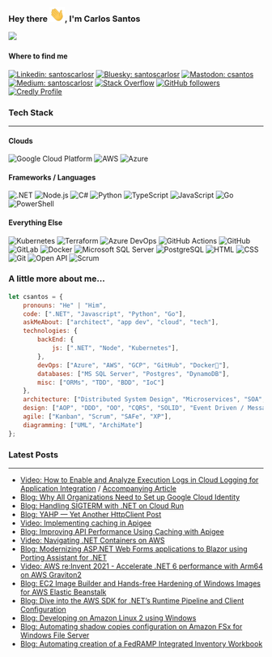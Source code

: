 ### Hey there <img src="https://raw.githubusercontent.com/ABSphreak/ABSphreak/master/gifs/Hi.gif" width="30px">, I'm Carlos Santos 

![](https://komarev.com/ghpvc/?username=csantos&style=for-the-badge&abbreviated=true)

#### Where to find me

[![Linkedin: santoscarlosr](https://img.shields.io/badge/-LinkedIn-blue?style=for-the-badge&logo=Linkedin&logoColor=white&link=https://www.linkedin.com/in/santoscarlosr/)](https://www.linkedin.com/in/santoscarlosr/)
[![Bluesky: santoscarlosr](https://img.shields.io/badge/-bluesky-0285FF?style=for-the-badge&logo=bluesky&logoColor=white&link=https://bsky.app/profile/santoscarlosr.bsky.social)](https://bsky.app/profile/santoscarlosr.bsky.social)
[![Mastodon: csantos](https://img.shields.io/badge/-Mastodon-blue?style=for-the-badge&logo=mastodon&logoColor=white&link=https://fosstodon.org/@csantos)](https://fosstodon.org/@csantos)
[![Medium: santoscarlosr](https://img.shields.io/badge/-medium-gray?style=for-the-badge&logo=medium&logoColor=white&labelColor=black&link=https://medium.com/@santoscarlosr)](https://medium.com/@santoscarlosr)
[![Stack Overflow](https://img.shields.io/stackexchange/stackoverflow/r/1225047?color=orange&label=Stack%20Overflow&logo=stackoverflow&style=for-the-badge&link=https://stackoverflow.com/users/1225047/carlos)](https://stackoverflow.com/users/1225047/carlos)
[![GitHub followers](https://img.shields.io/github/followers/csantos?label=GitHub&labelcolor=red&style=for-the-badge&link=https://github.com/csantos&logo=github)](https://github.com/csantos)
[![Credly Profile](https://img.shields.io/badge/-Credly%20Profile-FF6B00?logo=credly&style=for-the-badge&logoColor=white&link=https://www.credly.com/users/santoscarlosr)](https://www.credly.com/users/santoscarlosr)

### Tech Stack
---

#### Clouds
![Google Cloud Platform](https://img.shields.io/badge/-Google_Cloud_Platform-4285F4?style=for-the-badge&logo=google-cloud&logoColor=white)
![AWS](https://img.shields.io/badge/-Amazon%20Web%20Services-232F3E?style=for-the-badge&logo=amazonaws)
![Azure](https://img.shields.io/badge/-Azure-0078D4?style=for-the-badge&logo=microsoftazure)

#### Frameworks / Languages

![.NET](https://img.shields.io/badge/.NET-512BD4?style=for-the-badge&logo=dotnet)
![Node.js](https://img.shields.io/badge/-Node.js-43853d?style=for-the-badge&logo=Node.js&logoColor=white)
![C#](https://img.shields.io/badge/-C%23-512BD4?style=for-the-badge&logo=csharp&logoColor=white)
![Python](https://img.shields.io/badge/-Python-ffd343?style=for-the-badge&logo=python)
![TypeScript](https://img.shields.io/badge/-TypeScript-007ACC?style=for-the-badge&logo=typescript&logoColor=white)
![JavaScript](https://img.shields.io/badge/JavaScript-gray?style=for-the-badge&logo=javascript&logoColor=F7DF1E)
![Go](https://img.shields.io/badge/-Go-00ADD8?style=for-the-badge&logo=go&logoColor=white)
![PowerShell](https://img.shields.io/badge/PowerShell-5391FE?style=for-the-badge&logo=powershell&logoColor=white)

#### Everything Else

![Kubernetes](https://img.shields.io/badge/-Kubernetes-326CE5?style=for-the-badge&logo=kubernetes&logoColor=white)
![Terraform](https://img.shields.io/badge/-Terraform-844FBA?style=for-the-badge&logo=terraform&logoColor=white)
![Azure DevOps](https://img.shields.io/badge/-Azure%20DevOps-0078D7?style=for-the-badge&logo=azuredevops)
![GitHub Actions](https://img.shields.io/badge/-Github_Actions-2088FF?style=for-the-badge&logo=github-actions&logoColor=white)
![GitHub](https://img.shields.io/badge/-Github-181717?style=for-the-badge&logo=github&logoColor=white)
![GitLab](https://img.shields.io/badge/-GitLab-gray?style=for-the-badge&logo=gitlab)
![Docker](https://img.shields.io/badge/-Docker-46a2f1?style=for-the-badge&logo=docker&logoColor=white)
![Microsoft SQL Server](https://img.shields.io/badge/-SQL%20Server-CC2927?style=for-the-badge&logo=microsoftsqlserver)
![PostgreSQL](https://img.shields.io/badge/-PostgreSQL-4169E1?style=for-the-badge&logo=postgresql&logoColor=white)
![HTML](https://img.shields.io/badge/-HTML-E34F26?style=for-the-badge&logo=html5&logoColor=white)
![CSS](https://img.shields.io/badge/-CSS-1572B6?style=for-the-badge&logo=css3&logoColor=white)
![Git](https://img.shields.io/badge/-Git-F05032?style=for-the-badge&logo=git&logoColor=white)
![Open API](https://img.shields.io/badge/-Open%20API-6BA539?style=for-the-badge&logo=openapiinitiative&logoColor=white)
![Scrum](https://img.shields.io/badge/-Scrum-009FDA?style=for-the-badge&logo=scrumalliance&logoColor=white)

### A little more about me...

```javascript
let csantos = {
    pronouns: "He" | "Him",
    code: [".NET", "Javascript", "Python", "Go"],
    askMeAbout: ["architect", "app dev", "cloud", "tech"],
    technologies: {
        backEnd: {
            js: [".NET", "Node", "Kubernetes"],
        },
        devOps: ["Azure", "AWS", "GCP", "GitHub", "Docker🐳"],
        databases: ["MS SQL Server", "Postgres", "DynamoDB"],
        misc: ["ORMs", "TDD", "BDD", "IoC"]
    },
    architecture: ["Distributed System Design", "Microservices", "SOA", "REST / Hypermedia", "Serverless Architecture", "Single Page Applications", "N-Tier / Layered", "Hexogonal", "TOGAF"],
    design: ["AOP", "DDD", "OO", "CQRS", "SOLID", "Event Driven / Messaging"],
    agile: ["Kanban", "Scrum", "SAFe", "XP"],
    diagramming: ["UML", "ArchiMate"]
};
```

### Latest Posts
---

* [Video: How to Enable and Analyze Execution Logs in Cloud Logging for Application Integration](https://www.youtube.com/watch?v=omEccd7VjBEk) / [Accompanying Article](https://www.googlecloudcommunity.com/gc/Cloud-Product-Articles/How-to-Enable-and-Analyze-Execution-Logs-in-Cloud-Logging-for/ta-p/861258)
* [Blog: Why All Organizations Need to Set up Google Cloud Identity](https://architectsnotebook.com/why-all-organizations-need-to-set-up-google-cloud-identity-18cbf8ed80f6)
* [Blog: Handling SIGTERM with .NET on Cloud Run](https://architectsnotebook.com/handling-sigterm-with-net-on-cloud-run-87cc1f44e4c8)
* [Blog: YAHP — Yet Another HttpClient Post](https://architectsnotebook.com/yahp-yet-another-httpclient-post-53bd67748f8e)
* [Video: Implementing caching in Apigee](https://www.youtube.com/watch?v=8YuThVK5p34&list=PLIivdWyY5sqJCRHhuNgWXhISaBkGINFGp)
* [Blog: Improving API Performance Using Caching with Apigee](https://www.googlecloudcommunity.com/gc/Cloud-Product-Articles/Improving-API-Performance-Using-Caching-with-Apigee/ta-p/602826)
* [Video: Navigating .NET Containers on AWS](https://www.youtube.com/watch?v=AILmiVrkxRA)
* [Blog: Modernizing ASP.NET Web Forms applications to Blazor using Porting Assistant for .NET](https://aws.amazon.com/blogs/modernizing-with-aws/modernizing-asp-net-web-forms-to-blazor/)
* [Video: AWS re:Invent 2021 - Accelerate .NET 6 performance with Arm64 on AWS Graviton2](https://www.youtube.com/watch?v=iMlyZI9NhFw)
* [Blog: EC2 Image Builder and Hands-free Hardening of Windows Images for AWS Elastic Beanstalk](https://aws.amazon.com/blogs/devops/ec2-image-builder-for-windows-on-aws-elastic-beanstalk/)
* [Blog: Dive into the AWS SDK for .NET’s Runtime Pipeline and Client Configuration](https://aws.amazon.com/blogs/developer/dive-into-the-aws-sdk-for-dotnet-runtime-pipeline/)
* [Blog: Developing on Amazon Linux 2 using Windows](https://aws.amazon.com/blogs/developer/developing-on-amazon-linux-2-using-windows/)
* [Blog: Automating shadow copies configuration on Amazon FSx for Windows File Server](https://aws.amazon.com/blogs/storage/enabling-microsoft-shadow-copies-with-amazon-fsx-for-windows-file-server/)
* [Blog: Automating creation of a FedRAMP Integrated Inventory Workbook](https://aws.amazon.com/blogs/publicsector/automating-creation-fedramp-integrated-inventory-workbook/)
<!--
**csantos/csantos** is a ✨ _special_ ✨ repository because its `README.md` (this file) appears on your GitHub profile.
👋
Here are some ideas to get you started:

- 🔭 I’m currently working on ...
- 🌱 I’m currently learning ...
- 👯 I’m looking to collaborate on ...
- 🤔 I’m looking for help with ...
- 💬 Ask me about ...
- 📫 How to reach me: ...
- 😄 Pronouns: ...
- ⚡ Fun fact: ...

### Public Contributions

<details>
  <summary><b>✨ GitHub Stats</b></summary>
  <br />
![csantos' Stats](https://github-readme-stats.vercel.app/api?username=csantos&theme=vue-dark&show_icons=true&hide_border=true)
![csantos' Streak](https://github-readme-streak-stats.herokuapp.com/?user=csantos&theme=vue-dark&hide_border=true)
![csantos' Top Languages](https://github-readme-stats.vercel.app/api/top-langs/?username=csantos&theme=vue-dark&show_icons=true&hide_border=true&layout=compact)
![csantos' Activity](https://github-readme-activity-graph.vercel.app/graph?username=csantos&theme=react-dark&bg_color=20232a&hide_border=true)
</details>
-->
